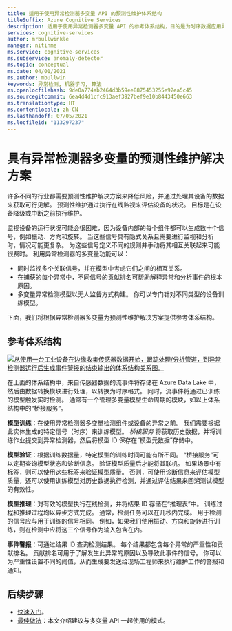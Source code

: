 ```yaml
---
title: 适用于使用异常检测器多变量 API 的预测性维护体系结构
titleSuffix: Azure Cognitive Services
description: 适用于使用异常检测器多变量 API 的参考体系结构，目的是为时序数据应用异常检测，从而进行预测性维护。
services: cognitive-services
author: mrbullwinkle
manager: nitinme
ms.service: cognitive-services
ms.subservice: anomaly-detector
ms.topic: conceptual
ms.date: 04/01/2021
ms.author: mbullwin
keywords: 异常检测, 机器学习, 算法
ms.openlocfilehash: 9de0a774ab2464d3b59ee8875453255e92ea5c45
ms.sourcegitcommit: 6ea4d4d1cfc913aef3927bef9e10b8443450e663
ms.translationtype: HT
ms.contentlocale: zh-CN
ms.lasthandoff: 07/05/2021
ms.locfileid: "113297237"
---
```

# <a name="predictive-maintenance-solution-with-anomaly-detector-multivariate"></a>具有异常检测器多变量的预测性维护解决方案

许多不同的行业都需要预测性维护解决方案来降低风险，并通过处理其设备的数据来获取可行见解。 预测性维护通过执行在线监视来评估设备的状况。 目标是在设备降级或中断之前执行维护。

监视设备的运行状况可能会很困难，因为设备内部的每个组件都可以生成数十个信号，例如振动、方向和旋转。  当这些信号具有隐式关系且需要进行监视和分析时，情况可能更复杂。 为这些信号定义不同的规则并手动将其相互关联起来可能很费时。 利用异常检测器的多变量功能可以：

* 同时监视多个关联信号，并在模型中考虑它们之间的相互关系。
* 在捕获的每个异常中，不同信号的贡献排名可帮助解释异常和分析事件的根本原因。
* 多变量异常检测模型以无人监督方式构建。 你可以专门针对不同类型的设备训练模型。

下面，我们将根据异常检测器多变量为预测性维护解决方案提供参考体系结构。

## <a name="reference-architecture"></a>参考体系结构

[ ![从使用一台工业设备在边缘收集传感器数据开始，跟踪处理/分析管道，到异常检测器运行后生成事件警报的结束输出的体系结构关系图。](../media/multivariate-architecture/multivariate-architecture.png) ](../media/multivariate-architecture/multivariate-architecture.png#lightbox)

在上面的体系结构中，来自传感器数据的流事件将存储在 Azure Data Lake 中，然后由数据转换模块进行处理，以转换为时序格式。 同时，流事件将通过已训练的模型触发实时检测。 通常有一个管理多变量模型生命周期的模块，如以上体系结构中的“桥接服务”。

**模型训练**：在使用异常检测器多变量检测组件或设备的异常之前。 我们需要根据此实体生成的特定信号（时序）来训练模型。 *桥接服务* 将获取历史数据，并将训练作业提交到异常检测器，然后将模型 ID 保存在“模型元数据”存储中。

**模型验证**：根据训练数据量，特定模型的训练时间可能有所不同。 “桥接服务”可以定期查询模型状态和诊断信息。 验证模型质量后才能将其联机。 如果场景中有标签，则可以使用这些标签来验证模型质量。 否则，可使用诊断信息来评估模型质量，还可以使用训练模型对历史数据执行检测，并通过评估结果来回溯测试模型的有效性。

**模型推理**：对有效的模型执行在线检测，并将结果 ID 存储在“推理表”中。 训练过程和推理过程均以异步方式完成。 通常，检测任务可以在几秒内完成。 用于检测的信号应与用于训练的信号相同。 例如，如果我们使用振动、方向和旋转进行训练，则在检测中应将这三个信号作为输入包含在内。

**事件警报**：可通过结果 ID 查询检测结果。 每个结果都包含每个异常的严重性和贡献排名。 贡献排名可用于了解发生此异常的原因以及导致此事件的信号。 你可以为严重性设置不同的阈值，从而生成要发送给现场工程师来执行维护工作的警报和通知。

## <a name="next-steps"></a>后续步骤

- [快速入门](../quickstarts/client-libraries-multivariate.md)。
- [最佳做法](../concepts/best-practices-multivariate.md)：本文介绍建议与多变量 API 一起使用的模式。